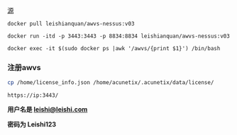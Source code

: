 [源](https://baynk.blog.csdn.net/article/details/118974734)




```shell
docker pull leishianquan/awvs-nessus:v03

docker run -itd -p 3443:3443 -p 8834:8834 leishianquan/awvs-nessus:v03

docker exec -it $(sudo docker ps |awk '/awvs/{print $1}') /bin/bash
```



### 注册awvs



``` sh
cp /home/license_info.json /home/acunetix/.acunetix/data/license/

```

`https://ip:3443/`



**用户名是  leishi@leishi.com**

**密码为   Leishi123**

